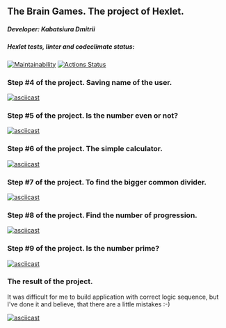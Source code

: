 ## The Brain Games. The project of Hexlet.
##### Developer: Kabatsiura Dmitrii
#####  Hexlet tests, linter and codeclimate status:

[![Maintainability](https://api.codeclimate.com/v1/badges/7148bdf8889864eb7c0c/maintainability)](https://codeclimate.com/github/kabatsyura/frontend-project-44/maintainability)  [![Actions Status](https://github.com/kabatsyura/frontend-project-44/actions/workflows/hexlet-check.yml/badge.svg)](https://github.com/kabatsyura/frontend-project-44/actions)

###  Step #4 of the project. Saving name of the user.

[![asciicast](https://asciinema.org/a/4KaTMafBLLQGdVKWbgF3rjoMd.svg)](https://asciinema.org/a/4KaTMafBLLQGdVKWbgF3rjoMd)

###  Step #5 of the project. Is the number even or not?

[![asciicast](https://asciinema.org/a/yFQXpxgEUJcItNpseBr3jBIlJ.svg)](https://asciinema.org/a/yFQXpxgEUJcItNpseBr3jBIlJ)

###  Step #6 of the project. The simple calculator.

[![asciicast](https://asciinema.org/a/ELD9kIZ38j5s1UGM2z3zrUf76.svg)](https://asciinema.org/a/ELD9kIZ38j5s1UGM2z3zrUf76)

###  Step #7 of the project. To find the bigger common divider.

[![asciicast](https://asciinema.org/a/KHab1fQIQ4GkeiC2hr9CgCpJd.svg)](https://asciinema.org/a/KHab1fQIQ4GkeiC2hr9CgCpJd)

###  Step #8 of the project. Find the number of progression.

[![asciicast](https://asciinema.org/a/bR31IoijKZ9nsXX0tSWY2qGfp.svg)](https://asciinema.org/a/bR31IoijKZ9nsXX0tSWY2qGfp)

###  Step #9 of the project. Is the number prime?

[![asciicast](https://asciinema.org/a/Fc4Lr69s0YI7uW95oytwLsKEE.svg)](https://asciinema.org/a/Fc4Lr69s0YI7uW95oytwLsKEE)

###  The result of the project.

It was difficult for me to build application with correct logic sequence, but I've done it and believe, that there are a little mistakes :-)

[![asciicast](https://asciinema.org/a/kLkx7BCxLOdRQHzaB923A4XMG.svg)](https://asciinema.org/a/kLkx7BCxLOdRQHzaB923A4XMG)
